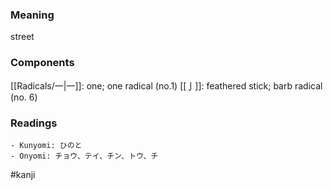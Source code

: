### Meaning

street

### Components

[[Radicals/一|一]]: one; one radical (no.1) [[亅]]: feathered stick; barb radical (no. 6)

### Readings

```
- Kunyomi: ひのと
- Onyomi: チョウ、テイ、チン、トウ、チ
```

#kanji